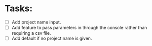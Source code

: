 # Tasks:

- [ ] Add project name input.
- [ ] Add feature to pass parameters in through the console rather than requiring a csv file.
- [ ] Add default if no project name is given.
